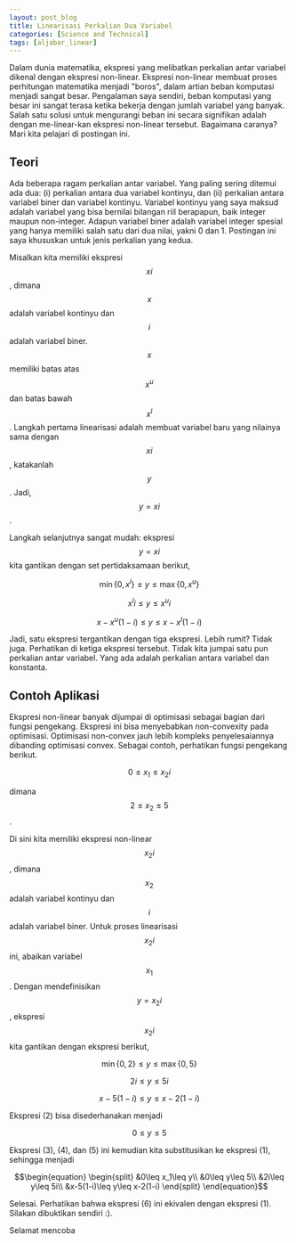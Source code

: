 ```yaml
---
layout: post_blog
title: Linearisasi Perkalian Dua Variabel
categories: [Science and Technical]
tags: [aljabar_linear]
---
```


Dalam dunia matematika, ekspresi yang melibatkan perkalian antar variabel dikenal dengan ekspresi non-linear. Ekspresi non-linear membuat proses perhitungan matematika menjadi "boros", dalam artian beban komputasi menjadi sangat besar. Pengalaman saya sendiri, beban komputasi yang besar ini sangat terasa ketika bekerja dengan jumlah variabel yang banyak. Salah satu solusi untuk mengurangi beban ini secara signifikan adalah dengan me-linear-kan ekspresi non-linear tersebut. Bagaimana caranya? Mari kita pelajari di postingan ini.

## Teori

Ada beberapa ragam perkalian antar variabel. Yang paling sering ditemui ada dua: (i) perkalian antara dua variabel kontinyu, dan (ii) perkalian antara variabel biner dan variabel kontinyu. Variabel kontinyu yang saya maksud adalah variabel yang bisa bernilai bilangan riil berapapun, baik integer maupun non-integer. Adapun variabel biner adalah variabel integer spesial yang hanya memiliki salah satu dari dua nilai, yakni 0 dan 1. Postingan ini saya khususkan untuk jenis perkalian yang kedua.

Misalkan kita memiliki ekspresi $$xi$$, dimana $$x$$ adalah variabel kontinyu dan $$i$$ adalah variabel biner. $$x$$ memiliki batas atas $$x^u$$ dan batas bawah $$x^l$$. Langkah pertama linearisasi adalah membuat variabel baru yang nilainya sama dengan $$xi$$, katakanlah $$y$$. Jadi, $$y=xi$$.

Langkah selanjutnya sangat mudah: ekspresi $$y=xi$$ kita gantikan dengan set pertidaksamaan berikut,

$$\min\{0,x^l\}\leq y\leq \max\{0,x^u\}$$

$$x^li\leq y\leq x^ui$$

$$x-x^u(1-i)\leq y\leq x-x^l(1-i)$$

Jadi, satu ekspresi tergantikan dengan tiga ekspresi. Lebih rumit? Tidak juga. Perhatikan di ketiga ekspresi tersebut. Tidak kita jumpai satu pun perkalian antar variabel. Yang ada adalah perkalian antara variabel dan konstanta.

## Contoh Aplikasi

Ekspresi non-linear banyak dijumpai di optimisasi sebagai bagian dari fungsi pengekang. Ekspresi ini bisa menyebabkan non-convexity pada optimisasi. Optimisasi non-convex jauh lebih kompleks penyelesaiannya dibanding optimisasi convex. Sebagai contoh, perhatikan fungsi pengekang berikut.

$$\begin{equation} 0\leq x_1\leq x_2i \end{equation}$$

dimana $$2\leq x_2\leq 5$$.

Di sini kita memiliki ekspresi non-linear $$x_2i$$, dimana $$x_2$$ adalah variabel kontinyu dan $$i$$ adalah variabel biner. Untuk proses linearisasi $$x_2i$$ ini, abaikan variabel $$x_1$$. Dengan mendefinisikan $$y=x_2i$$, ekspresi $$x_2i$$ kita gantikan dengan ekspresi berikut,

$$\begin{equation} \min\{0,2\}\leq y\leq \max\{0,5\} \end{equation}$$

$$\begin{equation} 2i\leq y\leq 5i \end{equation}$$

$$\begin{equation} x-5(1-i)\leq y\leq x-2(1-i) \end{equation}$$

Ekspresi (2) bisa disederhanakan menjadi

$$\begin{equation} 0\leq y\leq 5 \end{equation}$$

Ekspresi (3), (4), dan (5) ini kemudian kita substitusikan ke ekspresi (1), sehingga menjadi

$$\begin{equation}
\begin{split}
&0\leq x_1\leq y\\
&0\leq y\leq 5\\
&2i\leq y\leq 5i\\
&x-5(1-i)\leq y\leq x-2(1-i)
\end{split}
\end{equation}$$

Selesai. Perhatikan bahwa ekspresi (6) ini ekivalen dengan ekspresi (1). Silakan dibuktikan sendiri :).

Selamat mencoba